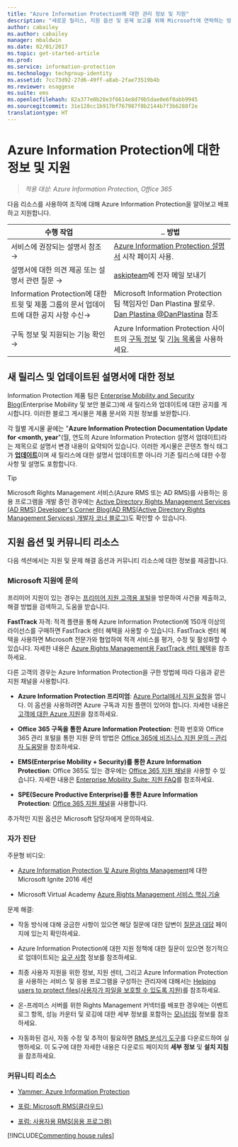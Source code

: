 ```yaml
---
title: "Azure Information Protection에 대한 관리 정보 및 지원"
description: "새로운 릴리스, 지원 옵션 및 문제 보고를 위해 Microsoft에 연락하는 방법에 대한 정보가 포함된 관리자용 리소스입니다."
author: cabailey
ms.author: cabailey
manager: mbaldwin
ms.date: 02/01/2017
ms.topic: get-started-article
ms.prod: 
ms.service: information-protection
ms.technology: techgroup-identity
ms.assetid: 7cc73d92-27d6-49ff-a8ab-2fae73519b4b
ms.reviewer: esaggese
ms.suite: ems
ms.openlocfilehash: 82a377e0b28e3f6614e8d79b5dae0e6f0abb9945
ms.sourcegitcommit: 31e128cc1b917bf767987f0b2144b7f3b6288f2e
translationtype: HT
---
```

# <a name="information-and-support-for-azure-information-protection"></a>Azure Information Protection에 대한 정보 및 지원

>*적용 대상: Azure Information Protection, Office 365*

다음 리소스를 사용하여 조직에 대해 Azure Information Protection을 알아보고 배포하고 지원합니다.

|수행 작업|.. 방법|
|----------------|---------------|
|서비스에 권장되는 설명서 참조 →|[Azure Information Protection 설명서](https://docs.microsoft.com/information-protection/) 시작 페이지 사용.|
|설명서에 대한 의견 제공 또는 설명서 관련 질문 →|[askipteam](mailto:%20askipteam@microsoft.com?subject=Documentation%20feedback)에 전자 메일 보내기|
|Information Protection에 대한 트윗 및 제품 그룹의 문서 업데이트에 대한 공지 사항 수신→|Microsoft Information Protection 팀 책임자인 Dan Plastina 팔로우. [Dan Plastina @DanPlastina](https://twitter.com/DanPlastina) 참조|
|구독 정보 및 지원되는 기능 확인 →|Azure Information Protection 사이트의 [구독 정보](https://www.microsoft.com/en-us/cloud-platform/azure-information-protection-pricing) 및 [기능 목록](https://www.microsoft.com/en-us/cloud-platform/azure-information-protection-features)을 사용하세요.|


## <a name="information-about-new-releases-and-updated-documentation"></a>새 릴리스 및 업데이트된 설명서에 대한 정보
Information Protection 제품 팀은 [Enterprise Mobility and Security Blog](https://blogs.technet.microsoft.com/enterprisemobility/?product=azure-information-protection,azure-rights-management-services)(Enterprise Mobility 및 보안 블로그)에 새 릴리스와 업데이트에 대한 공지를 게시합니다. 이러한 블로그 게시물은 제품 문서와 지원 정보를 보완합니다.

각 월별 게시물 끝에는 "**Azure Information Protection Documentation Update for \<month, year**"(월, 연도의 Azure Information Protection 설명서 업데이트)라는 제목으로 설명서 변경 내용이 요약되어 있습니다. 이러한 게시물은 콘텐츠 형식 태그가 [**업데이트**](https://blogs.technet.microsoft.com/enterprisemobility/?product=azure-information-protection,azure-rights-management-services&content-type=updates)이며 새 릴리스에 대한 설명서 업데이트뿐 아니라 기존 릴리스에 대한 수정 사항 및 설명도 포함합니다.

> [!TIP]
> Microsoft Rights Management 서비스(Azure RMS 또는 AD RMS)를 사용하는 응용 프로그램을 개발 중인 경우에는 [Active Directory Rights Management Services (AD RMS) Developer's Corner Blog(AD RMS(Active Directory Rights Management Services) 개발자 코너 블로그)](https://blogs.msdn.microsoft.com/rms/)도 확인할 수 있습니다.

## <a name="support-options-and-community-resources"></a>지원 옵션 및 커뮤니티 리소스
다음 섹션에서는 지원 및 문제 해결 옵션과 커뮤니티 리소스에 대한 정보를 제공합니다.

### <a name="to-contact-microsoft-support"></a>Microsoft 지원에 문의

프리미어 지원이 있는 경우는 [프리미어 지원 고객용 포털](https://premier.microsoft.com/)을 방문하여 사건을 제출하고, 해결 방법을 검색하고, 도움을 받습니다.

**FastTrack** 자격: 적격 플랜을 통해 Azure Information Protection에 150개 이상의 라이선스를 구매하면 FastTrack 센터 혜택을 사용할 수 있습니다. FastTrack 센터 혜택을 사용하면 Microsoft 전문가와 협업하여 적격 서비스를 평가, 수정 및 활성화할 수 있습니다. 자세한 내용은 [Azure Rights Management용 FastTrack 센터 혜택](https://technet.microsoft.com/library/mt607025.aspx)을 참조하세요.

다른 고객의 경우는 Azure Information Protection을 구한 방법에 따라 다음과 같은 지원 채널을 사용합니다.

- **Azure Information Protection 프리미엄**: [Azure Portal에서 지원 요청](https://portal.azure.com/#blade/Microsoft_Azure_Support/HelpAndSupportBlade)을 엽니다. 이 옵션을 사용하려면 Azure 구독과 지원 플랜이 있어야 합니다. 자세한 내용은 [고객에 대한 Azure 지원](https://azure.microsoft.com/support/plans/)을 참조하세요. 

- **Office 365 구독을 통한 Azure Information Protection**: 전화 번호와 Office 365 관리 포털을 통한 지원 문의 방법은 [Office 365에 비즈니스 지원 문의 – 관리자 도움말](https://support.office.com/article/Contact-Office-365-for-business-support-Admin-Help-32a17ca7-6fa0-4870-8a8d-e25ba4ccfd4b)을 참조하세요. 

- **EMS(Enterprise Mobility + Security)를 통한 Azure Information Protection**: Office 365도 있는 경우에는 [Office 365 지원 채널](https://support.office.com/article/Contact-Office-365-for-business-support-Admin-Help-32a17ca7-6fa0-4870-8a8d-e25ba4ccfd4b)을 사용할 수 있습니다. 자세한 내용은 [Enterprise Mobility Suite: 지원 FAQ](https://technet.microsoft.com/dn932057.aspx)를 참조하세요.

- **SPE(Secure Productive Enterprise)를 통한 Azure Information Protection**: [Office 365 지원 채널](https://support.office.com/article/Contact-Office-365-for-business-support-Admin-Help-32a17ca7-6fa0-4870-8a8d-e25ba4ccfd4b)을 사용합니다.

추가적인 지원 옵션은 Microsoft 담당자에게 문의하세요. 

### <a name="self-help"></a>자가 진단

주문형 비디오:

- [Azure Information Protection 및 Azure Rights Management](https://myignite.microsoft.com/videos?f=%5B%7B%22name%22:%22Azure%20Rights%20Management%22,%22facetName%22:%22products%22%7D,%7B%22name%22:%22Azure%20Information%20Protection%22,%22facetName%22:%22products%22%7D%5D)에 대한 Microsoft Ignite 2016 세션

- Microsoft Virtual Academy [Azure Rights Management 서비스 핵심 기술](https://mva.microsoft.com/en-us/training-courses/azure-rights-management-services-core-skills-10500?l=QLoxMwuCB_1805094681)

문제 해결:

- 작동 방식에 대해 궁금한 사항이 있으면 해당 질문에 대한 답변이 [질문과 대답](faqs.md) 페이지에 있는지 확인하세요.

- Azure Information Protection에 대한 지원 정책에 대한 질문이 있으면 정기적으로 업데이트되는 [요구 사항](requirements-azure-rms.md) 정보를 참조하세요.

- 최종 사용자 지원을 위한 정보, 지원 센터, 그리고 Azure Information Protection을 사용하는 서비스 및 응용 프로그램을 구성하는 관리자에 대해서는 [Helping users to protect files(사용자가 파일을 보호할 수 있도록 지원)](../deploy-use/help-users.md)를 참조하세요.

- 온-프레미스 서버를 위한 Rights Management 커넥터를 배포한 경우에는 이벤트 로그 항목, 성능 카운터 및 로깅에 대한 세부 정보를 포함하는 [모니터링](../deploy-use/monitor-rms-connector.md) 정보를 참조하세요.

- 자동화된 검사, 자동 수정 및 추적이 필요하면 [RMS 분석기 도구](http://www.microsoft.com/en-us/download/details.aspx?id=46437)를 다운로드하여 실행하세요. 이 도구에 대한 자세한 내용은 다운로드 페이지의 **세부 정보** 및 **설치 지침**을 참조하세요. 

### <a name="community-resources"></a>커뮤니티 리소스

-   [Yammer: Azure Information Protection](https://www.yammer.com/AskIPTeam)

-   [포럼: Microsoft RMS(클라우드)](https://social.technet.microsoft.com/Forums/en-US/home?forum=rmscloud)

-   [포럼: 사용자용 RMS(응용 프로그램)](https://social.technet.microsoft.com/Forums/en-US/home?forum=rmsapps)

[!INCLUDE[Commenting house rules](../includes/houserules.md)]

